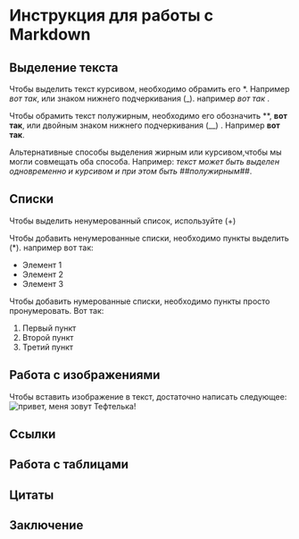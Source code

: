 # Инструкция для работы с Markdown

## Выделение текста
Чтобы выделить текст курсивом, необходимо обрамить его *. Например *вот так*, или знаком нижнего подчеркивания (_). например _вот так_ .

Чтобы обрамить текст полужирным, необходимо его обозначить **, **вот так**, или двойным знаком нижнего подчеркивания (__) . Например __вот так__.

Альтернативные способы выделения жирным или курсивом,чтобы мы могли совмещать оба способа. Например: _текст может быть выделен одновременно и курсивом и при этом быть ##полужирным##_.  



## Списки 
Чтобы выделить ненумерованный список, используйте (+)

Чтобы добавить ненумерованные списки, необходимо пункты выделить (*). например вот так:
* Элемент 1 
* Элемент 2
* Элемент 3 

Чтобы добавить нумерованные списки, необходимо пункты просто пронумеровать. Вот так:
1. Первый пункт
2. Второй пункт
3. Третий пункт



## Работа с изображениями

Чтобы вставить изображение в текст, достаточно написать следующее: ![привет, меня зовут Тефтелька!](%D0%BA%D0%BE%D1%82%D0%B8%D0%BA%D0%B8.jpg)

## Ссылки

## Работа с таблицами

## Цитаты 

## Заключение